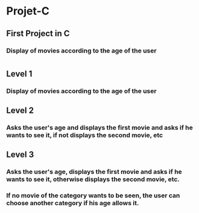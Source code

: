 # Projet-C
## First Project in C
### Display of movies according to the age of the user

#

## Level 1
### Display of movies according to the age of the user

## Level 2
### Asks the user's age and displays the first movie and asks if he wants to see it, if not displays the second movie, etc

## Level 3
### Asks the user's age, displays the first movie and asks if he wants to see it, otherwise displays the second movie, etc.
### If no movie of the category wants to be seen, the user can choose another category if his age allows it.
